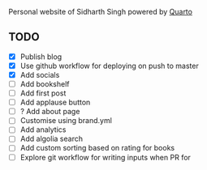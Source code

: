 Personal website of Sidharth Singh powered by [Quarto](https://quarto.org/)


## TODO
- [X] Publish blog
- [X] Use github workflow for deploying on push to master
- [X] Add socials
- [ ] Add bookshelf
- [ ] Add first post
- [ ] Add applause button
- [ ] ? Add about page
- [ ] Customise using brand.yml
- [ ] Add analytics
- [ ] Add algolia search
- [ ] Add custom sorting based on rating for books
- [ ] Explore git workflow for writing inputs when PR for 